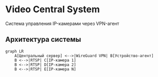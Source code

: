 # Video Central System

Система управления IP-камерами через VPN-агент

## Архитектура системы
```mermaid
graph LR
    A[Центральный сервер] <-->|WireGuard VPN| B[Устройство-агент]
    B <-->|RTSP| C[IP-камера 1]
    B <-->|RTSP| D[IP-камера 2]
    B <-->|RTSP| E[IP-камера N]
```
